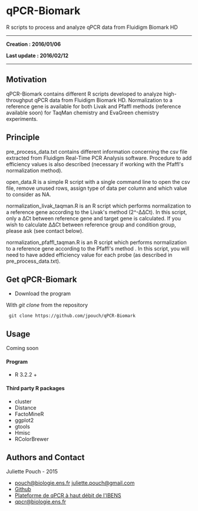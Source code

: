 # qPCR-Biomark
R scripts to process and analyze qPCR data from Fluidigm Biomark HD

---

**Creation : 2016/01/06**

**Last update : 2016/02/12**

---

## Motivation

qPCR-Biomark contains different R scripts developed to analyze high-throughput qPCR data from Fluidigm Biomark HD.
Normalization to a reference gene is available for both Livak and Pfaffl methods (reference available soon) for TaqMan chemistry and EvaGreen chemistry experiments.


## Principle

pre_process_data.txt contains different information concerning the csv file extracted from Fluidigm Real-Time PCR Analysis software. Procedure to add efficiency values is also described (necessary if working with the Pfaffl's normalization method).

open_data.R is a simple R script with a single command line to open the csv file, remove unused rows, assign type of data per column and which value to consider as NA.

normalization_livak_taqman.R is an R script which performs normalization to a reference gene according to the Livak's method (2^-∆∆Ct). In this script, only a ∆Ct between reference gene and target gene is calculated. If you wish to calculate ∆∆Ct between reference group and condition group, please ask (see contact below).

normalization_pfaffl_taqman.R is an R script which performs normalization to a reference gene according to the Pfaffl's method . In this script, you will need to have added efficiency value for each probe (as described in pre_process_data.txt).

## Get qPCR-Biomark

* Download the program

With *git clone* from the repository
 
```	git clone https://github.com/jpouch/qPCR-Biomark```


## Usage

Coming soon

#### Program

* R 3.2.2 +

#### Third party R packages

* cluster
* Distance
* FactoMineR
* ggplot2
* gtools
* Hmisc
* RColorBrewer

## Authors and Contact

Juliette Pouch - 2015
* <pouch@biologie.ens.fr>  <juliette.pouch@gmail.com>
* [Github](https://github.com/jpouch)
* [Plateforme de qPCR à haut débit de l'IBENS](http://www.ibens.ens.fr/spip.php?rubrique46)
* <qpcr@biologie.ens.fr>
